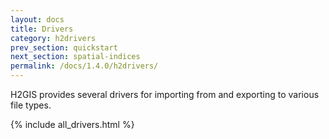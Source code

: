 ```yaml
---
layout: docs
title: Drivers
category: h2drivers
prev_section: quickstart
next_section: spatial-indices
permalink: /docs/1.4.0/h2drivers/
---
```


H2GIS provides several drivers for importing from and exporting to various file
types.

{% include all_drivers.html %}
